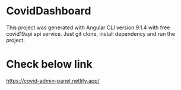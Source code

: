 # CovidDashboard

This project was generated with Angular CLI version 9.1.4 with free covid19api api service.
Just git clone, install dependency and run the project.

# Check below link
https://covid-admin-panel.netlify.app/
